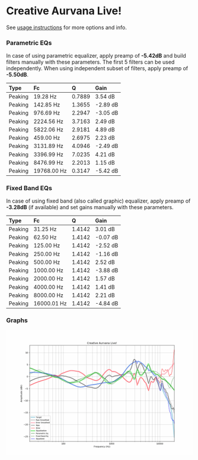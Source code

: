 # Creative Aurvana Live!
See [usage instructions](https://github.com/jaakkopasanen/AutoEq#usage) for more options and info.

### Parametric EQs
In case of using parametric equalizer, apply preamp of **-5.42dB** and build filters manually
with these parameters. The first 5 filters can be used independently.
When using independent subset of filters, apply preamp of **-5.50dB**.

| Type    | Fc          |      Q | Gain     |
|:--------|:------------|:-------|:---------|
| Peaking | 19.28 Hz    | 0.7889 | 3.54 dB  |
| Peaking | 142.85 Hz   | 1.3655 | -2.89 dB |
| Peaking | 976.69 Hz   | 2.2947 | -3.05 dB |
| Peaking | 2224.56 Hz  | 3.7163 | 2.49 dB  |
| Peaking | 5822.06 Hz  | 2.9181 | 4.89 dB  |
| Peaking | 459.00 Hz   | 2.6975 | 2.23 dB  |
| Peaking | 3131.89 Hz  | 4.0946 | -2.49 dB |
| Peaking | 3396.99 Hz  | 7.0235 | 4.21 dB  |
| Peaking | 8476.99 Hz  | 2.2013 | 1.15 dB  |
| Peaking | 19768.00 Hz | 0.3147 | -5.42 dB |

### Fixed Band EQs
In case of using fixed band (also called graphic) equalizer, apply preamp of **-3.28dB**
(if available) and set gains manually with these parameters.

| Type    | Fc          |      Q | Gain     |
|:--------|:------------|:-------|:---------|
| Peaking | 31.25 Hz    | 1.4142 | 3.01 dB  |
| Peaking | 62.50 Hz    | 1.4142 | -0.07 dB |
| Peaking | 125.00 Hz   | 1.4142 | -2.52 dB |
| Peaking | 250.00 Hz   | 1.4142 | -1.16 dB |
| Peaking | 500.00 Hz   | 1.4142 | 2.52 dB  |
| Peaking | 1000.00 Hz  | 1.4142 | -3.88 dB |
| Peaking | 2000.00 Hz  | 1.4142 | 1.57 dB  |
| Peaking | 4000.00 Hz  | 1.4142 | 1.41 dB  |
| Peaking | 8000.00 Hz  | 1.4142 | 2.21 dB  |
| Peaking | 16000.01 Hz | 1.4142 | -4.84 dB |

### Graphs
![](./Creative%20Aurvana%20Live!.png)